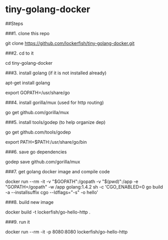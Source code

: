 # tiny-golang-docker

##Steps

###1. clone this repo

git clone https://github.com/lockerfish/tiny-golang-docker.git

###2. cd to it

cd tiny-golang-docker

###3. install golang (if it is not installed already)

apt-get install golang

export GOPATH=/usr/share/go 

###4. install gorilla/mux (used for http routing)

go get github.com/gorilla/mux

###5. install tools/godep (to help organize dep)

go get github.com/tools/godep

export PATH=$PATH:/usr/share/go/bin

###6. save go dependencies

godep save github.com/gorilla/mux

###7. get golang docker image and compile code

docker run --rm -it -v "$GOPATH":/gopath -v "$(pwd)":/app -e "GOPATH=/gopath" -w /app golang:1.4.2 sh -c 'CGO_ENABLED=0 go build -a --installsuffix cgo --ldflags="-s" -o hello'

###8. build new image

docker build -t lockerfish/go-hello-http .

###9. run it

docker run --rm -it -p 8080:8080 lockerfish/go-hello-http

